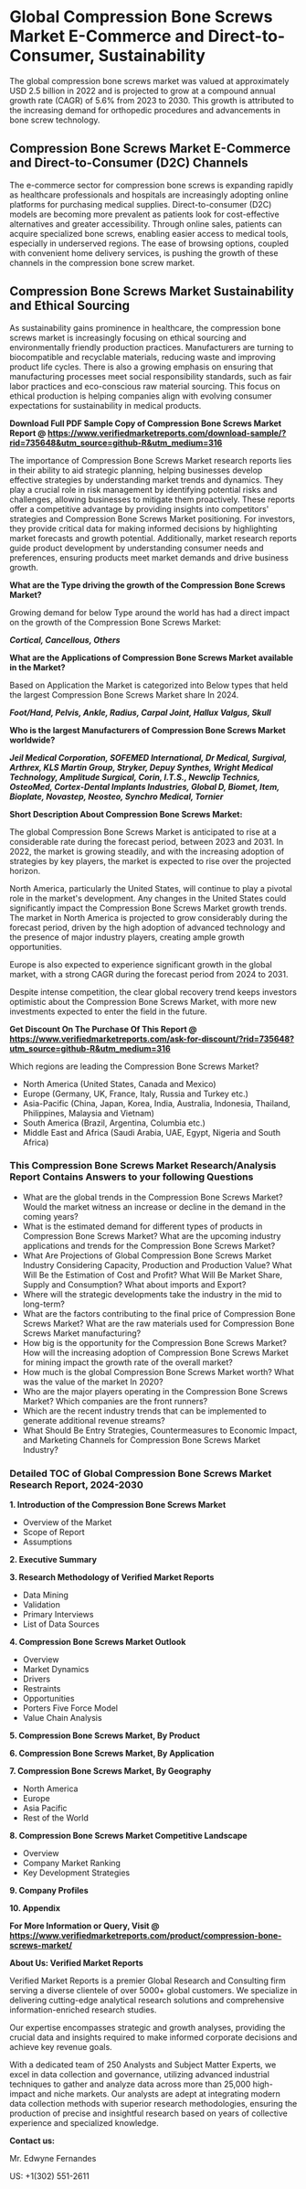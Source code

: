 <h1>Global Compression Bone Screws Market E-Commerce and Direct-to-Consumer, Sustainability</h1><p class=""><p>The global compression bone screws market was valued at approximately USD 2.5 billion in 2022 and is projected to grow at a compound annual growth rate (CAGR) of 5.6% from 2023 to 2030. This growth is attributed to the increasing demand for orthopedic procedures and advancements in bone screw technology.</p><h2>Compression Bone Screws Market E-Commerce and Direct-to-Consumer (D2C) Channels</h2><p>The e-commerce sector for compression bone screws is expanding rapidly as healthcare professionals and hospitals are increasingly adopting online platforms for purchasing medical supplies. Direct-to-consumer (D2C) models are becoming more prevalent as patients look for cost-effective alternatives and greater accessibility. Through online sales, patients can acquire specialized bone screws, enabling easier access to medical tools, especially in underserved regions. The ease of browsing options, coupled with convenient home delivery services, is pushing the growth of these channels in the compression bone screw market.</p><h2>Compression Bone Screws Market Sustainability and Ethical Sourcing</h2><p>As sustainability gains prominence in healthcare, the compression bone screws market is increasingly focusing on ethical sourcing and environmentally friendly production practices. Manufacturers are turning to biocompatible and recyclable materials, reducing waste and improving product life cycles. There is also a growing emphasis on ensuring that manufacturing processes meet social responsibility standards, such as fair labor practices and eco-conscious raw material sourcing. This focus on ethical production is helping companies align with evolving consumer expectations for sustainability in medical products.</p></p><p class=""><strong>Download Full PDF Sample Copy of Compression Bone Screws Market Report @ <a href="https://www.verifiedmarketreports.com/download-sample/?rid=735648&utm_source=github-R&utm_medium=316" target="_blank">https://www.verifiedmarketreports.com/download-sample/?rid=735648&utm_source=github-R&utm_medium=316</a></strong></p><p>The importance of&nbsp;Compression Bone Screws Market research reports lies in their ability to aid strategic planning, helping businesses develop effective strategies by understanding market trends and dynamics. They play a crucial role in risk management by identifying potential risks and challenges, allowing businesses to mitigate them proactively. These reports offer a competitive advantage by providing insights into competitors' strategies and Compression Bone Screws Market positioning. For investors, they provide critical data for making informed decisions by highlighting market forecasts and growth potential. Additionally, market research reports guide product development by understanding consumer needs and preferences, ensuring products meet market demands and drive business growth.</p><p><strong>What are the&nbsp;Type driving the growth of the Compression Bone Screws Market?</strong></p><p id="" class="">Growing demand for below Type around the world has had a direct impact on the growth of the Compression Bone Screws Market:</p><p class=""><em><strong>Cortical, Cancellous, Others</strong></em></p><p class=""><strong>What are the&nbsp;Applications&nbsp;of Compression Bone Screws Market available in the Market?</strong></p><p id="" class="">Based on Application the Market is categorized into Below types that held the largest Compression Bone Screws Market share In 2024.</p><p class=""><em><strong>Foot/Hand, Pelvis, Ankle, Radius, Carpal Joint, Hallux Valgus, Skull</strong></em></p><p class=""><strong>Who is the largest Manufacturers of Compression Bone Screws Market worldwide?</strong></p><p><em><strong>Jeil Medical Corporation, SOFEMED International, Dr Medical, Surgival, Arthrex, KLS Martin Group, Stryker, Depuy Synthes, Wright Medical Technology, Amplitude Surgical, Corin, I.T.S., Newclip Technics, OsteoMed, Cortex-Dental Implants Industries, Global D, Biomet, Item, Bioplate, Novastep, Neosteo, Synchro Medical, Tornier</strong></em></p><p id="" class=""><strong>Short Description About Compression Bone Screws Market:</strong></p><p>The global Compression Bone Screws Market is anticipated to rise at a considerable rate during the forecast period, between 2023 and 2031. In 2022, the market is growing steadily, and with the increasing adoption of strategies by key players, the market is expected to rise over the projected horizon.</p><p>North America, particularly the United States, will continue to play a pivotal role in the market's development. Any changes in the United States could significantly impact the Compression Bone Screws Market growth trends. The market in North America is projected to grow considerably during the forecast period, driven by the high adoption of advanced technology and the presence of major industry players, creating ample growth opportunities.</p><p>Europe is also expected to experience significant growth in the global market, with a strong CAGR during the forecast period from 2024 to 2031.</p><p>Despite intense competition, the clear global recovery trend keeps investors optimistic about the Compression Bone Screws Market, with more new investments expected to enter the field in the future.</p><p id="" class=""><strong>Get Discount On The Purchase Of This Report @ <a href="https://www.verifiedmarketreports.com/ask-for-discount/?rid=735648?utm_source=github-R&utm_medium=316" target="_blank">https://www.verifiedmarketreports.com/ask-for-discount/?rid=735648?utm_source=github-R&utm_medium=316</a></strong></p><p class="">Which regions are leading the Compression Bone Screws Market?</p><ul><li>North America (United States, Canada and Mexico)</li><li>Europe (Germany, UK, France, Italy, Russia and Turkey etc.)</li><li>Asia-Pacific (China, Japan, Korea, India, Australia, Indonesia, Thailand, Philippines, Malaysia and Vietnam)</li><li>South America (Brazil, Argentina, Columbia etc.)</li><li>Middle East and Africa (Saudi Arabia, UAE, Egypt, Nigeria and South Africa)</li></ul><h3 id="" class="">This Compression Bone Screws Market Research/Analysis Report Contains Answers to your following Questions</h3><ul><li>What are the global trends in the Compression Bone Screws Market? Would the market witness an increase or decline in the demand in the coming years?</li><li>What is the estimated demand for different types of products in Compression Bone Screws Market? What are the upcoming industry applications and trends for the Compression Bone Screws Market?</li><li>What Are Projections of Global Compression Bone Screws Market Industry Considering Capacity, Production and Production Value? What Will Be the Estimation of Cost and Profit? What Will Be Market Share, Supply and Consumption? What about imports and Export?</li><li>Where will the strategic developments take the industry in the mid to long-term?</li><li>What are the factors contributing to the final price of Compression Bone Screws Market? What are the raw materials used for Compression Bone Screws Market manufacturing?</li><li>How big is the opportunity for the Compression Bone Screws Market? How will the increasing adoption of Compression Bone Screws Market for mining impact the growth rate of the overall market?</li><li>How much is the global Compression Bone Screws Market worth? What was the value of the market In 2020?</li><li>Who are the major players operating in the Compression Bone Screws Market? Which companies are the front runners?</li><li>Which are the recent industry trends that can be implemented to generate additional revenue streams?</li><li>What Should Be Entry Strategies, Countermeasures to Economic Impact, and Marketing Channels for Compression Bone Screws Market Industry?</li></ul><h3 id="" class="">Detailed TOC of Global Compression Bone Screws Market Research Report, 2024-2030</h3><p id="" class=""><strong>1. Introduction of the Compression Bone Screws Market</strong></p><ul><li>Overview of the Market</li><li>Scope of Report</li><li>Assumptions</li></ul><p id="" class=""><strong>2. Executive Summary</strong></p><p id="" class=""><strong>3. Research Methodology of Verified Market Reports</strong></p><ul><li>Data Mining</li><li>Validation</li><li>Primary Interviews</li><li>List of Data Sources</li></ul><p id="" class=""><strong>4. Compression Bone Screws Market Outlook</strong></p><ul><li>Overview</li><li>Market Dynamics</li><li>Drivers</li><li>Restraints</li><li>Opportunities</li><li>Porters Five Force Model</li><li>Value Chain Analysis</li></ul><p id="" class=""><strong>5. Compression Bone Screws Market, By Product</strong></p><p id="" class=""><strong>6. Compression Bone Screws Market, By Application</strong></p><p id="" class=""><strong>7. Compression Bone Screws Market, By Geography</strong></p><ul><li>North America</li><li>Europe</li><li>Asia Pacific</li><li>Rest of the World</li></ul><p id="" class=""><strong>8. Compression Bone Screws Market Competitive Landscape</strong></p><ul><li>Overview</li><li>Company Market Ranking</li><li>Key Development Strategies</li></ul><p id="" class=""><strong>9. Company Profiles</strong></p><p id="" class=""><strong>10. Appendix</strong></p><p id="" class=""><strong>For More Information or Query, Visit @ <a href="https://www.verifiedmarketreports.com/product/compression-bone-screws-market/" target="_blank">https://www.verifiedmarketreports.com/product/compression-bone-screws-market/</a></strong></p><p id="" class=""><strong>About Us: Verified Market Reports</strong></p><p id="" class="">Verified Market Reports is a premier Global Research and Consulting firm serving a diverse clientele of over 5000+ global customers. We specialize in delivering cutting-edge analytical research solutions and comprehensive information-enriched research studies.</p><p id="" class="">Our expertise encompasses strategic and growth analyses, providing the crucial data and insights required to make informed corporate decisions and achieve key revenue goals.</p><p id="" class="">With a dedicated team of 250 Analysts and Subject Matter Experts, we excel in data collection and governance, utilizing advanced industrial techniques to gather and analyze data across more than 25,000 high-impact and niche markets. Our analysts are adept at integrating modern data collection methods with superior research methodologies, ensuring the production of precise and insightful research based on years of collective experience and specialized knowledge.</p><p id="" class=""><strong>Contact us:</strong></p><p id="" class="">Mr. Edwyne Fernandes</p><p id="" class="">US: +1(302) 551-2611</p>